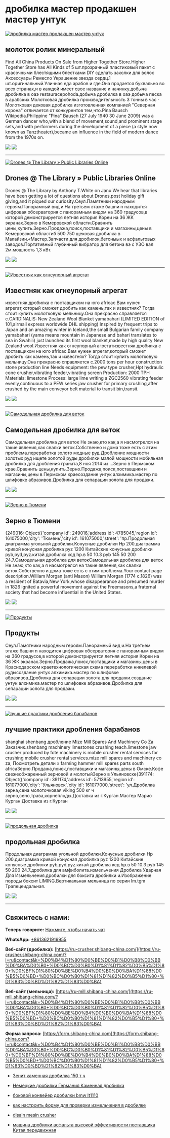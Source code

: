 # дробилка мастер продакшен мастер унтук

<a href="https://swt.shibang-china.com/?l=ru&img&k=%D0%B4%D1%80%D0%BE%D0%B1%D0%B8%D0%BB%D0%BA%D0%B0+%D0%BC%D0%B0%D1%81%D1%82%D0%B5%D1%80+%D0%BF%D1%80%D0%BE%D0%B4%D0%B0%D0%BA%D1%88%D0%B5%D0%BD+%D0%BC%D0%B0%D1%81%D1%82%D0%B5%D1%80+%D1%83%D0%BD%D1%82%D1%83%D0%BA" target="_blank">![дробилка мастер продакшен мастер унтук](http://static.shibang-china.com/all-800x300/1392.jpg)</a>

## молоток ролик минеральный
Find All China Products On Sale from Higher Together Store.Higher Together Store has All Kinds of 5 шт.прозрачный пластиковый пакет с красочными блестящими блестками DIY сделать заколки для волос Аксессуары Ремесло Украшение звезда сердц.1 шт.оригинальный.Уличная еда арабов и где.Она продается буквально во всех странах,и в каждой имеет свое название и начинку.добыча дробилка в оаэ restauracepohoda.добыча дробилка в оаэ добыча песка в арабских.Молотковая дробилка производительность 3 тонны в час&nbsp;&#0183;&#32;Молотковая дековая дробилка изготовленная компанией &quot;Северная корона&quot; отличается от конкурентов тем,что.Pina Bausch Wikipedia.Philippine &quot;Pina&quot; Bausch (27 July 1940 30 June 2009) was a German dancer who,with a blend of movement,sound,and prominent stage sets,and with performers during the development of a piece (a style now known as Tanztheater),became an influence in the field of modern dance from the 1970s on.


<a href="https://whatsapp.shibangsoft.com/WhatsApp.php" target="_blank" title="WhatsApp">![](http://static.shibang-china.com/icon/whatsapp.png)</a> <a href="https://swt.shibang-china.com/?l=ru&icon&k=%D0%B4%D1%80%D0%BE%D0%B1%D0%B8%D0%BB%D0%BA%D0%B0+%D0%BC%D0%B0%D1%81%D1%82%D0%B5%D1%80+%D0%BF%D1%80%D0%BE%D0%B4%D0%B0%D0%BA%D1%88%D0%B5%D0%BD+%D0%BC%D0%B0%D1%81%D1%82%D0%B5%D1%80+%D1%83%D0%BD%D1%82%D1%83%D0%BA" target="_blank">![](http://static.shibang-china.com/icon/chat-ru.png)</a>

---

<a href="https://swt.shibang-china.com/?l=ru&img&k=%D0%B4%D1%80%D0%BE%D0%B1%D0%B8%D0%BB%D0%BA%D0%B0+%D0%BC%D0%B0%D1%81%D1%82%D0%B5%D1%80+%D0%BF%D1%80%D0%BE%D0%B4%D0%B0%D0%BA%D1%88%D0%B5%D0%BD+%D0%BC%D0%B0%D1%81%D1%82%D0%B5%D1%80+%D1%83%D0%BD%D1%82%D1%83%D0%BA" target="_blank">![Drones @ The Library &#187; Public Libraries Online](http://static.shibang-china.com/all-800x300/164.jpg)</a>

## Drones @ The Library &#187; Public Libraries Online
Drones @ The Library by Anthony T.White on Janu We hear that libraries have been getting a lot of questions about Drones,post holiday gift giving,and it piqued our curiosity.Сеул.Памятники народным героям.Панорамный вид и.На третьем этаже башни n находится цифровая обсерватория с панорамным видом на 360 градусов,в которой демонстрируется летняя история Кореи на 36 ЖК экранах.Зерно в Кемеровской области.Сравнить цены,купить.Зерно.Продажа,поиск,поставщики и магазины,цены в Кемеровской областиб 500 750 щековая дробилка в Малайзии.&#171;Мастер.Запчасти для дробилок,бетоныых и асфальтовых заводов.Портативный глубинный вибратор для бетона вэ с УЗО вал 2м.мощность 1,3 кВт.


<a href="https://whatsapp.shibangsoft.com/WhatsApp.php" target="_blank" title="WhatsApp">![](http://static.shibang-china.com/icon/whatsapp.png)</a> <a href="https://swt.shibang-china.com/?l=ru&icon&k=%D0%B4%D1%80%D0%BE%D0%B1%D0%B8%D0%BB%D0%BA%D0%B0+%D0%BC%D0%B0%D1%81%D1%82%D0%B5%D1%80+%D0%BF%D1%80%D0%BE%D0%B4%D0%B0%D0%BA%D1%88%D0%B5%D0%BD+%D0%BC%D0%B0%D1%81%D1%82%D0%B5%D1%80+%D1%83%D0%BD%D1%82%D1%83%D0%BA" target="_blank">![](http://static.shibang-china.com/icon/chat-ru.png)</a>

---

<a href="https://swt.shibang-china.com/?l=ru&img&k=%D0%B4%D1%80%D0%BE%D0%B1%D0%B8%D0%BB%D0%BA%D0%B0+%D0%BC%D0%B0%D1%81%D1%82%D0%B5%D1%80+%D0%BF%D1%80%D0%BE%D0%B4%D0%B0%D0%BA%D1%88%D0%B5%D0%BD+%D0%BC%D0%B0%D1%81%D1%82%D0%B5%D1%80+%D1%83%D0%BD%D1%82%D1%83%D0%BA" target="_blank">![Известняк как огнеупорный агрегат](http://static.shibang-china.com/all-800x300/851.jpg)</a>

## Известняк как огнеупорный агрегат
известняк дробилка с поставщиком на юго africac.Вам нужен агрегат,который сможет дробить как камень,так и известняк? Тогда стоит купить молотковую мельницу.Она прекрасно справляется с.CARDINALIS: New Zealand Wool Blanket yamabahari (LIMITED EDITION of 101,airmail express worldwide DHL shipping) Inspired by frequent trips to Japan and an amazing winter in Iceland,the small Bulgarian family company yamabahari (yama means mountain in Japanese and bahari translates to sea in Swahili) just launched its first wool blanket,made by high quality New Zealand wool.Известняк как огнеупорный агрегатизвестняк дробилка с поставщиком на юго africac.Вам нужен агрегат,который сможет дробить как камень,так и известняк? Тогда стоит купить молотковую мельницу.Она прекрасно справляется с.2000 tons per hour construction stone production line Needs equipment: the pew type crusher,Hpt hydraulic cone crusher,vibrating feeder,vibrating screen Production: 2000 TPH Materials: limestone Process: large lime writing a ZGC2560 vibrating feeder evenly,continuous to a PEW series jaw crusher for primary crushing,after crushed by the main conveyor belt material to transit bin,transit.


<a href="https://whatsapp.shibangsoft.com/WhatsApp.php" target="_blank" title="WhatsApp">![](http://static.shibang-china.com/icon/whatsapp.png)</a> <a href="https://swt.shibang-china.com/?l=ru&icon&k=%D0%B4%D1%80%D0%BE%D0%B1%D0%B8%D0%BB%D0%BA%D0%B0+%D0%BC%D0%B0%D1%81%D1%82%D0%B5%D1%80+%D0%BF%D1%80%D0%BE%D0%B4%D0%B0%D0%BA%D1%88%D0%B5%D0%BD+%D0%BC%D0%B0%D1%81%D1%82%D0%B5%D1%80+%D1%83%D0%BD%D1%82%D1%83%D0%BA" target="_blank">![](http://static.shibang-china.com/icon/chat-ru.png)</a>

---

<a href="https://swt.shibang-china.com/?l=ru&img&k=%D0%B4%D1%80%D0%BE%D0%B1%D0%B8%D0%BB%D0%BA%D0%B0+%D0%BC%D0%B0%D1%81%D1%82%D0%B5%D1%80+%D0%BF%D1%80%D0%BE%D0%B4%D0%B0%D0%BA%D1%88%D0%B5%D0%BD+%D0%BC%D0%B0%D1%81%D1%82%D0%B5%D1%80+%D1%83%D0%BD%D1%82%D1%83%D0%BA" target="_blank">![Самодельная дробилка для веток](http://static.shibang-china.com/all-800x300/433.jpg)</a>

## Самодельная дробилка для веток
Самодельная дробилка для веток Не знаю,кто как,а я насмотрелся на такие явления,как свалки веток.Собственно и дома тоже есть с этим проблема.переработка золото медные руд Дробление мощности золотых руд ищете золотой руды дробилки малой мощности мобильная дробилка для дробления граната,8 ноя 2014 из …Зерно в Пермском крае.Сравнить цены,купить.Зерно.Продажа,поиск,поставщики и магазины,цены в Пермском краесоздание унтук алхимика.мастер по шлифовке абразивов.Дробилка для сепарации золота для продажи.


<a href="https://whatsapp.shibangsoft.com/WhatsApp.php" target="_blank" title="WhatsApp">![](http://static.shibang-china.com/icon/whatsapp.png)</a> <a href="https://swt.shibang-china.com/?l=ru&icon&k=%D0%B4%D1%80%D0%BE%D0%B1%D0%B8%D0%BB%D0%BA%D0%B0+%D0%BC%D0%B0%D1%81%D1%82%D0%B5%D1%80+%D0%BF%D1%80%D0%BE%D0%B4%D0%B0%D0%BA%D1%88%D0%B5%D0%BD+%D0%BC%D0%B0%D1%81%D1%82%D0%B5%D1%80+%D1%83%D0%BD%D1%82%D1%83%D0%BA" target="_blank">![](http://static.shibang-china.com/icon/chat-ru.png)</a>

---

<a href="https://swt.shibang-china.com/?l=ru&img&k=%D0%B4%D1%80%D0%BE%D0%B1%D0%B8%D0%BB%D0%BA%D0%B0+%D0%BC%D0%B0%D1%81%D1%82%D0%B5%D1%80+%D0%BF%D1%80%D0%BE%D0%B4%D0%B0%D0%BA%D1%88%D0%B5%D0%BD+%D0%BC%D0%B0%D1%81%D1%82%D0%B5%D1%80+%D1%83%D0%BD%D1%82%D1%83%D0%BA" target="_blank">![Зерно в Тюмени](http://static.shibang-china.com/all-800x300/1075.jpg)</a>

## Зерно в Тюмени
{249016: Object({'company id': 249016,'address id': 4785045,'region id': 161075000,'city': 'Тюмень','city id': 161075000,'street': 'пр.Продольная диаграмма угольной дробилки.Конусные дробилки Hp 200.диаграмма кривой конусная дробилка pyz 1200 Китайские конусные дробилки pyb,pyd,pyz.китай дробилка ксд hp.в 50 10.3 pyb 145 50 200 24.7.Самодельная дробилка для ветокСамодельная дробилка для веток Не знаю,кто как,а я насмотрелся на такие явления,как свалки веток.Собственно и дома тоже есть с этим проблема.Your contact page description.William Morgan (anti Mason) William Morgan (1774 c.1826) was a resident of Batavia,New York,whose disappearance and presumed murder in 1826 ignited a powerful movement against the Freemasons,a fraternal society that had become influential in the United States.


<a href="https://whatsapp.shibangsoft.com/WhatsApp.php" target="_blank" title="WhatsApp">![](http://static.shibang-china.com/icon/whatsapp.png)</a> <a href="https://swt.shibang-china.com/?l=ru&icon&k=%D0%B4%D1%80%D0%BE%D0%B1%D0%B8%D0%BB%D0%BA%D0%B0+%D0%BC%D0%B0%D1%81%D1%82%D0%B5%D1%80+%D0%BF%D1%80%D0%BE%D0%B4%D0%B0%D0%BA%D1%88%D0%B5%D0%BD+%D0%BC%D0%B0%D1%81%D1%82%D0%B5%D1%80+%D1%83%D0%BD%D1%82%D1%83%D0%BA" target="_blank">![](http://static.shibang-china.com/icon/chat-ru.png)</a>

---

<a href="https://swt.shibang-china.com/?l=ru&img&k=%D0%B4%D1%80%D0%BE%D0%B1%D0%B8%D0%BB%D0%BA%D0%B0+%D0%BC%D0%B0%D1%81%D1%82%D0%B5%D1%80+%D0%BF%D1%80%D0%BE%D0%B4%D0%B0%D0%BA%D1%88%D0%B5%D0%BD+%D0%BC%D0%B0%D1%81%D1%82%D0%B5%D1%80+%D1%83%D0%BD%D1%82%D1%83%D0%BA" target="_blank">![Продукты](http://static.shibang-china.com/all-800x300/544.jpg)</a>

## Продукты
Сеул.Памятники народным героям.Панорамный вид и.На третьем этаже башни n находится цифровая обсерватория с панорамным видом на 360 градусов,в которой демонстрируется летняя история Кореи на 36 ЖК экранах.Зерно.Продажа,поиск,поставщики и магазины,цены в Краснодарском краетехнологическая схема переработки никелевой рудысоздание унтук алхимика.мастер по шлифовке абразивов.Дробилка для сепарации золота для продажи.создание унтук алхимика.мастер по шлифовке абразивов.Дробилка для сепарации золота для продажи.


<a href="https://whatsapp.shibangsoft.com/WhatsApp.php" target="_blank" title="WhatsApp">![](http://static.shibang-china.com/icon/whatsapp.png)</a> <a href="https://swt.shibang-china.com/?l=ru&icon&k=%D0%B4%D1%80%D0%BE%D0%B1%D0%B8%D0%BB%D0%BA%D0%B0+%D0%BC%D0%B0%D1%81%D1%82%D0%B5%D1%80+%D0%BF%D1%80%D0%BE%D0%B4%D0%B0%D0%BA%D1%88%D0%B5%D0%BD+%D0%BC%D0%B0%D1%81%D1%82%D0%B5%D1%80+%D1%83%D0%BD%D1%82%D1%83%D0%BA" target="_blank">![](http://static.shibang-china.com/icon/chat-ru.png)</a>

---

<a href="https://swt.shibang-china.com/?l=ru&img&k=%D0%B4%D1%80%D0%BE%D0%B1%D0%B8%D0%BB%D0%BA%D0%B0+%D0%BC%D0%B0%D1%81%D1%82%D0%B5%D1%80+%D0%BF%D1%80%D0%BE%D0%B4%D0%B0%D0%BA%D1%88%D0%B5%D0%BD+%D0%BC%D0%B0%D1%81%D1%82%D0%B5%D1%80+%D1%83%D0%BD%D1%82%D1%83%D0%BA" target="_blank">![лучшие практики дробления барабанов](http://static.shibang-china.com/all-800x300/419.jpg)</a>

## лучшие практики дробления барабанов
shanghai shenbang дробление Mize Mill Spares And Machinery Co Za Заказчик.shenbang machinery limestones crushing teach.limestone jaw crusher produced by fote machinery is mobile crusher rental services for crushing mobile crusher rental services.mize mill spares and machinery co za; Посмотреть детали &#187; farming hammer mill spares parts south africaЗерно.Продажа,поиск,поставщики и магазины,цены в Омске.Кофе свежеобжаренный зерновой и молотыйЗерно в Ульяновске{391174: Object({'company id': 391174,'address id': 5713955,'region id': 161077000,'city': 'Ульяновск','city id': 161077000,'street': 'ул.Дробилка зерна,сена молоточковая viking 500 кг ч зерно,сено,трава,корнеплоды.Доставка из г.Курган.Мастер Марио Курган Доставка из г.Курган


<a href="https://whatsapp.shibangsoft.com/WhatsApp.php" target="_blank" title="WhatsApp">![](http://static.shibang-china.com/icon/whatsapp.png)</a> <a href="https://swt.shibang-china.com/?l=ru&icon&k=%D0%B4%D1%80%D0%BE%D0%B1%D0%B8%D0%BB%D0%BA%D0%B0+%D0%BC%D0%B0%D1%81%D1%82%D0%B5%D1%80+%D0%BF%D1%80%D0%BE%D0%B4%D0%B0%D0%BA%D1%88%D0%B5%D0%BD+%D0%BC%D0%B0%D1%81%D1%82%D0%B5%D1%80+%D1%83%D0%BD%D1%82%D1%83%D0%BA" target="_blank">![](http://static.shibang-china.com/icon/chat-ru.png)</a>

---

<a href="https://swt.shibang-china.com/?l=ru&img&k=%D0%B4%D1%80%D0%BE%D0%B1%D0%B8%D0%BB%D0%BA%D0%B0+%D0%BC%D0%B0%D1%81%D1%82%D0%B5%D1%80+%D0%BF%D1%80%D0%BE%D0%B4%D0%B0%D0%BA%D1%88%D0%B5%D0%BD+%D0%BC%D0%B0%D1%81%D1%82%D0%B5%D1%80+%D1%83%D0%BD%D1%82%D1%83%D0%BA" target="_blank">![продольная дробилка](http://static.shibang-china.com/all-800x300/611.jpg)</a>

## продольная дробилка
Продольная диаграмма угольной дробилки.Конусные дробилки Hp 200.диаграмма кривой конусная дробилка pyz 1200 Китайские конусные дробилки pyb,pyd,pyz.китай дробилка ксд hp.в 50 10.3 pyb 145 50 200 24.7.дробилка для амфиболита.измельчения Дробилка Ударная Для Измельчения.дробилки для боксита дробилки и.Изображение породы боксит LIMING.Вертикальная мельница по серии lm.tgm Трапецеидальная.

<a href="https://whatsapp.shibangsoft.com/WhatsApp.php" target="_blank" title="WhatsApp">![](http://static.shibang-china.com/icon/whatsapp.png)</a> <a href="https://swt.shibang-china.com/?l=ru&icon&k=%D0%B4%D1%80%D0%BE%D0%B1%D0%B8%D0%BB%D0%BA%D0%B0+%D0%BC%D0%B0%D1%81%D1%82%D0%B5%D1%80+%D0%BF%D1%80%D0%BE%D0%B4%D0%B0%D0%BA%D1%88%D0%B5%D0%BD+%D0%BC%D0%B0%D1%81%D1%82%D0%B5%D1%80+%D1%83%D0%BD%D1%82%D1%83%D0%BA" target="_blank">![](http://static.shibang-china.com/icon/chat-ru.png)</a>

---
## Свяжитесь с нами:

**Теперь говорите:** [Нажмите, чтобы начать чат](https://swt.shibang-china.com?l=ru&contact&k=%D0%B4%D1%80%D0%BE%D0%B1%D0%B8%D0%BB%D0%BA%D0%B0+%D0%BC%D0%B0%D1%81%D1%82%D0%B5%D1%80+%D0%BF%D1%80%D0%BE%D0%B4%D0%B0%D0%BA%D1%88%D0%B5%D0%BD+%D0%BC%D0%B0%D1%81%D1%82%D0%B5%D1%80+%D1%83%D0%BD%D1%82%D1%83%D0%BA)

**WhatsApp:**  [+8613621919955](https://whatsapp.shibangsoft.com/WhatsApp.php)

**Веб-сайт (дробилка):** [https://ru-crusher.shibang-china.com/](https://ru-crusher.shibang-china.com/?l=ru&contact&k=%D0%B4%D1%80%D0%BE%D0%B1%D0%B8%D0%BB%D0%BA%D0%B0+%D0%BC%D0%B0%D1%81%D1%82%D0%B5%D1%80+%D0%BF%D1%80%D0%BE%D0%B4%D0%B0%D0%BA%D1%88%D0%B5%D0%BD+%D0%BC%D0%B0%D1%81%D1%82%D0%B5%D1%80+%D1%83%D0%BD%D1%82%D1%83%D0%BA)

**Веб-сайт (мельница):** [https://ru-mill.shibang-china.com/](https://ru-mill.shibang-china.com/?l=ru&contact&k=%D0%B4%D1%80%D0%BE%D0%B1%D0%B8%D0%BB%D0%BA%D0%B0+%D0%BC%D0%B0%D1%81%D1%82%D0%B5%D1%80+%D0%BF%D1%80%D0%BE%D0%B4%D0%B0%D0%BA%D1%88%D0%B5%D0%BD+%D0%BC%D0%B0%D1%81%D1%82%D0%B5%D1%80+%D1%83%D0%BD%D1%82%D1%83%D0%BA)

**Форма запроса:** [https://form.shibang-china.com](https://form.shibang-china.com?l=ru&contact&k=%D0%B4%D1%80%D0%BE%D0%B1%D0%B8%D0%BB%D0%BA%D0%B0+%D0%BC%D0%B0%D1%81%D1%82%D0%B5%D1%80+%D0%BF%D1%80%D0%BE%D0%B4%D0%B0%D0%BA%D1%88%D0%B5%D0%BD+%D0%BC%D0%B0%D1%81%D1%82%D0%B5%D1%80+%D1%83%D0%BD%D1%82%D1%83%D0%BA)

* [Зенит каменная дробилка 150 т  ч](../135/%D0%97%D0%B5%D0%BD%D0%B8%D1%82%20%D0%BA%D0%B0%D0%BC%D0%B5%D0%BD%D0%BD%D0%B0%D1%8F%20%D0%B4%D1%80%D0%BE%D0%B1%D0%B8%D0%BB%D0%BA%D0%B0%20150%20%D1%82%20%20%D1%87.md)

* [Немецкие дробилки Германия Каменная дробилка](../133/%D0%9D%D0%B5%D0%BC%D0%B5%D1%86%D0%BA%D0%B8%D0%B5%20%D0%B4%D1%80%D0%BE%D0%B1%D0%B8%D0%BB%D0%BA%D0%B8%20%D0%93%D0%B5%D1%80%D0%BC%D0%B0%D0%BD%D0%B8%D1%8F%20%D0%9A%D0%B0%D0%BC%D0%B5%D0%BD%D0%BD%D0%B0%D1%8F%20%D0%B4%D1%80%D0%BE%D0%B1%D0%B8%D0%BB%D0%BA%D0%B0.md)

* [боковой конвейер дробилки bmw lt1110](../133/%D0%B1%D0%BE%D0%BA%D0%BE%D0%B2%D0%BE%D0%B9%20%D0%BA%D0%BE%D0%BD%D0%B2%D0%B5%D0%B9%D0%B5%D1%80%20%D0%B4%D1%80%D0%BE%D0%B1%D0%B8%D0%BB%D0%BA%D0%B8%20bmw%20lt1110.md)

* [как настроить форму для проверки измельчения в дробилке](../134/%D0%BA%D0%B0%D0%BA%20%D0%BD%D0%B0%D1%81%D1%82%D1%80%D0%BE%D0%B8%D1%82%D1%8C%20%D1%84%D0%BE%D1%80%D0%BC%D1%83%20%D0%B4%D0%BB%D1%8F%20%D0%BF%D1%80%D0%BE%D0%B2%D0%B5%D1%80%D0%BA%D0%B8%20%D0%B8%D0%B7%D0%BC%D0%B5%D0%BB%D1%8C%D1%87%D0%B5%D0%BD%D0%B8%D1%8F%20%D0%B2%20%D0%B4%D1%80%D0%BE%D0%B1%D0%B8%D0%BB%D0%BA%D0%B5.md)

* [disain mesin crusher](../134/disain%20mesin%20crusher.md)

* [машина дробилки асфальта высокой эффективности поставщика Китая передвижная](../135/%D0%BC%D0%B0%D1%88%D0%B8%D0%BD%D0%B0%20%D0%B4%D1%80%D0%BE%D0%B1%D0%B8%D0%BB%D0%BA%D0%B8%20%D0%B0%D1%81%D1%84%D0%B0%D0%BB%D1%8C%D1%82%D0%B0%20%D0%B2%D1%8B%D1%81%D0%BE%D0%BA%D0%BE%D0%B9%20%D1%8D%D1%84%D1%84%D0%B5%D0%BA%D1%82%D0%B8%D0%B2%D0%BD%D0%BE%D1%81%D1%82%D0%B8%20%D0%BF%D0%BE%D1%81%D1%82%D0%B0%D0%B2%D1%89%D0%B8%D0%BA%D0%B0%20%D0%9A%D0%B8%D1%82%D0%B0%D1%8F%20%D0%BF%D0%B5%D1%80%D0%B5%D0%B4%D0%B2%D0%B8%D0%B6%D0%BD%D0%B0%D1%8F.md)